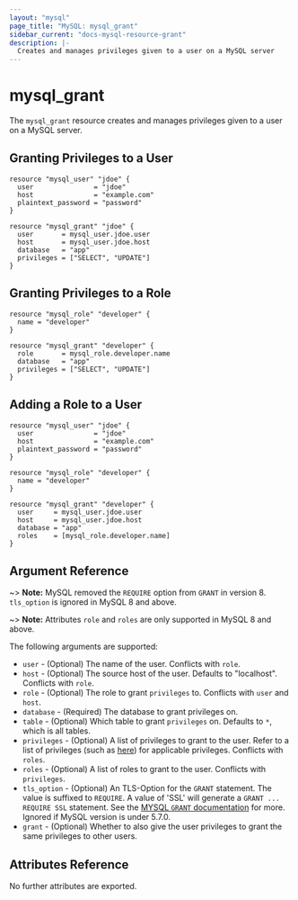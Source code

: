 ```yaml
---
layout: "mysql"
page_title: "MySQL: mysql_grant"
sidebar_current: "docs-mysql-resource-grant"
description: |-
  Creates and manages privileges given to a user on a MySQL server
---
```


# mysql\_grant

The ``mysql_grant`` resource creates and manages privileges given to
a user on a MySQL server.

## Granting Privileges to a User

```hcl
resource "mysql_user" "jdoe" {
  user               = "jdoe"
  host               = "example.com"
  plaintext_password = "password"
}

resource "mysql_grant" "jdoe" {
  user       = mysql_user.jdoe.user
  host       = mysql_user.jdoe.host
  database   = "app"
  privileges = ["SELECT", "UPDATE"]
}
```

## Granting Privileges to a Role

```hcl
resource "mysql_role" "developer" {
  name = "developer"
}

resource "mysql_grant" "developer" {
  role       = mysql_role.developer.name
  database   = "app"
  privileges = ["SELECT", "UPDATE"]
}
```

## Adding a Role to a User

```hcl
resource "mysql_user" "jdoe" {
  user               = "jdoe"
  host               = "example.com"
  plaintext_password = "password"
}

resource "mysql_role" "developer" {
  name = "developer"
}

resource "mysql_grant" "developer" {
  user     = mysql_user.jdoe.user
  host     = mysql_user.jdoe.host
  database = "app"
  roles    = [mysql_role.developer.name]
}
```

## Argument Reference

~> **Note:** MySQL removed the `REQUIRE` option from `GRANT` in version 8. `tls_option` is ignored in MySQL 8 and above.

~> **Note:** Attributes `role` and `roles` are only supported in MySQL 8 and above.

The following arguments are supported:

* `user` - (Optional) The name of the user. Conflicts with `role`.
* `host` - (Optional) The source host of the user. Defaults to "localhost". Conflicts with `role`.
* `role` - (Optional) The role to grant `privileges` to. Conflicts with `user` and `host`.
* `database` - (Required) The database to grant privileges on.
* `table` - (Optional) Which table to grant `privileges` on. Defaults to `*`, which is all tables.
* `privileges` - (Optional) A list of privileges to grant to the user. Refer to a list of privileges (such as [here](https://dev.mysql.com/doc/refman/5.5/en/grant.html)) for applicable privileges. Conflicts with `roles`.
* `roles` - (Optional) A list of roles to grant to the user. Conflicts with `privileges`.
* `tls_option` - (Optional) An TLS-Option for the `GRANT` statement. The value is suffixed to `REQUIRE`. A value of 'SSL' will generate a `GRANT ... REQUIRE SSL` statement. See the [MYSQL `GRANT` documentation](https://dev.mysql.com/doc/refman/5.7/en/grant.html) for more. Ignored if MySQL version is under 5.7.0.
* `grant` - (Optional) Whether to also give the user privileges to grant the same privileges to other users.

## Attributes Reference

No further attributes are exported.
